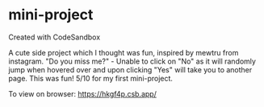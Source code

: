 # mini-project
Created with CodeSandbox

A cute side project which I thought was fun, inspired by mewtru from instagram. 
"Do you miss me?" - Unable to click on "No" as it will randomly jump when hovered over and upon clicking "Yes" will take you to another page. 
This was fun! 5/10 for my first mini-project. 

To view on browser: https://hkgf4p.csb.app/
